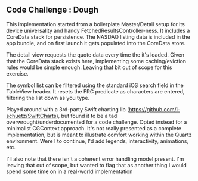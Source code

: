 ## Code Challenge : Dough



This implementation started from a boilerplate Master/Detail setup for its device universality and handy FetchedResultsController-ness.  It includes a CoreData stack for persistence. The NASDAQ listing data is included in the app bundle, and on first launch it gets populated into the CoreData store.

The detail view requests the quote data every time the it's loaded.  Given that the CoreData stack exists here, implementing some caching/eviction rules would be simple enough. Leaving that bit out of scope for this exercise.

The symbol list can be filtered using the standard iOS search field in the TableView header.  It resets the FRC predicate as characters are entered, filtering the list down as you type.

Played around with a 3rd-party Swift charting lib (https://github.com/i-schuetz/SwiftCharts), but found it to be a tad overwrought/underdocumented for a code challenge.  Opted instead for a minimalist CGContext approach.  It's not really presented as a complete implementation, but is meant to illustrate comfort working within the Quartz environment.  Were I to continue, I'd add legends, interactivity, animations, etc.

I'll also note that there isn't a coherent error handling model present.  I'm leaving that out of scope, but wanted to flag that as another thing I would spend some time on in a real-world implementation